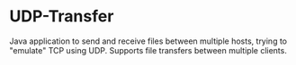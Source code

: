 # UDP-Transfer
Java application to send and receive files between multiple hosts, trying to "emulate" TCP using UDP.
Supports file transfers between multiple clients.
